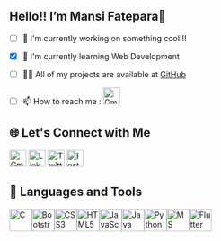 ## Hello!! I’m Mansi Fatepara👋

- [ ] 🔭 I'm currently working on something cool!!!
- [x] 🌱 I'm currently learning Web Development
- [ ] 👨‍💻 All of my projects are available at [GitHub](https://github.com/mansifatepara209)
- [ ] 📫 How to reach me : <a href="mailto:mansifatepara208@gmail.com"><img src="https://cdn.jsdelivr.net/npm/simple-icons@v5/icons/gmail.svg" alt="Gmail" width="30" height="30"></a>


## 🌐 Let's Connect with Me
<a href="mailto:mansifatepara208@gmail.com"><img src="https://cdn.jsdelivr.net/npm/simple-icons@v5/icons/gmail.svg" alt="Gmail" width="30" height="30"></a>
<a href="https://www.linkedin.com/in/mansi-fatepara-2ab4582a9/"><img src="https://cdn.jsdelivr.net/npm/simple-icons@v5/icons/linkedin.svg" alt="LinkedIn" width="30" height="30"></a>
<a href="https://x.com/mansi_fatepara"><img src="https://cdn.jsdelivr.net/npm/simple-icons@v5/icons/twitter.svg" alt="Twitter" width="30" height="30"></a>
<a href="https://www.instagram.com/immancii/"><img src="https://cdn.jsdelivr.net/npm/simple-icons@v5/icons/instagram.svg" alt="Instagram" width="30" height="30"></a>




## 🔧 Languages and Tools
<img src="https://cdn.jsdelivr.net/gh/devicons/devicon/icons/c/c-original.svg" alt="C" width="40" height="40"/><img src="https://cdn.jsdelivr.net/gh/devicons/devicon/icons/bootstrap/bootstrap-original.svg" alt="Bootstrap" width="40" height="40"/><img src="https://cdn.jsdelivr.net/gh/devicons/devicon/icons/css3/css3-original.svg" alt="CSS3" width="40" height="40"/><img src="https://cdn.jsdelivr.net/gh/devicons/devicon/icons/html5/html5-original.svg" alt="HTML5" width="40" height="40"/><img src="https://cdn.jsdelivr.net/gh/devicons/devicon/icons/javascript/javascript-original.svg" alt="JavaScript" width="40" height="40"/><img src="https://cdn.jsdelivr.net/gh/devicons/devicon/icons/java/java-original.svg" alt="Java" width="40" height="40"/><img src="https://cdn.jsdelivr.net/gh/devicons/devicon/icons/python/python-original.svg" alt="Python" width="40" height="40"/><img src="https://cdn.jsdelivr.net/gh/devicons/devicon/icons/microsoftsqlserver/microsoftsqlserver-plain.svg" alt="MS SQL" width="40" height="40"/><img src="https://cdn.jsdelivr.net/gh/devicons/devicon/icons/flutter/flutter-original.svg" alt="Flutter" width="40" height="40"/>



<!---
mansifatepara209/mansifatepara209 is a ✨ special ✨ repository because its `README.md` (this file) appears on your GitHub profile.
You can click the Preview link to take a look at your changes.
--->
